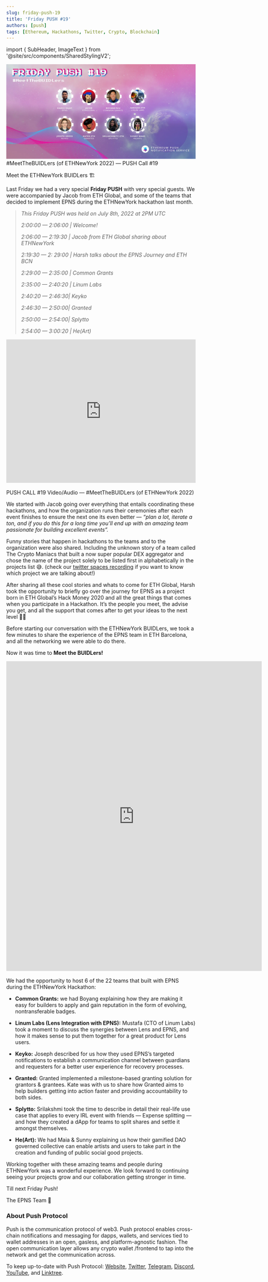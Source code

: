 ```yaml
---
slug: friday-push-19
title: 'Friday PUSH #19'
authors: [push]
tags: [Ethereum, Hackathons, Twitter, Crypto, Blockchain]
---
```

import { SubHeader, ImageText } from '@site/src/components/SharedStylingV2';

![Docusaurus Image](./cover-image.webp)
<ImageText>#MeetTheBUIDLers (of ETHNewYork 2022) — PUSH Call #19</ImageText>

<!--truncate-->

<SubHeader>Meet the ETHNewYork BUIDLers 🏗️</SubHeader>

Last Friday we had a very special <b>Friday PUSH</b> with very special guests. We were accompanied by Jacob from ETH Global, and some of the teams that decided to implement EPNS during the ETHNewYork hackathon last month.

<blockquote><i>
This Friday PUSH was held on July 8th, 2022 at 2PM UTC

2:00:00 — 2:06:00 | Welcome!

2:06:00 — 2:19:30 | Jacob from ETH Global sharing about ETHNewYork

2:19:30 — 2: 29:00 | Harsh talks about the EPNS Journey and ETH BCN

2:29:00 — 2:35:00 | Common Grants

2:35:00 — 2:40:20 | Linum Labs

2:40:20 — 2:46:30| Keyko

2:46:30 — 2:50:00| Granted

2:50:00 — 2:54:00| Splytto

2:54:00 — 3:00:20 | He(Art)
</i></blockquote>

<iframe width="100%" height="382" src="https://www.youtube.com/embed/B0-xoQutqwU" title="Friday PUSH Call 19 - #MeetTheBUIDLers | @ETHGlobal" frameborder="0" allow="accelerometer; autoplay; clipboard-write; encrypted-media; gyroscope; picture-in-picture; web-share" allowfullscreen></iframe>

<ImageText>PUSH CALL #19 Video/Audio — #MeetTheBUIDLers (of ETHNewYork 2022)</ImageText>

We started with Jacob going over everything that entails coordinating these hackathons, and how the organization runs their ceremonies after each event finishes to ensure the next one its even better — <i>“plan a lot, iterate a ton, and if you do this for a long time you’ll end up with an amazing team passionate for building excellent events”.</i>

Funny stories that happen in hackathons to the teams and to the organization were also shared. Including the unknown story of a team called The Crypto Maniacs that built a now super popular DEX aggregator and chose the name of the project solely to be listed first in alphabetically in the projects list 😅. (check our [twitter spaces recording](https://twitter.com/i/spaces/1dRKZlNEAmXJB) if you want to know which project we are talking about!)

After sharing all these cool stories and whats to come for ETH Global, Harsh took the opportunity to briefly go over the journey for EPNS as a project born in ETH Global’s Hack Money 2020 and all the great things that comes when you participate in a Hackathon. It’s the people you meet, the advise you get, and all the support that comes after to get your ideas to the next level 🙏🏼

Before starting our conversation with the ETHNewYork BUIDLers, we took a few minutes to share the experience of the EPNS team in ETH Barcelona, and all the networking we were able to do there.

Now it was time to <b>Meet the BUIDLers!</b>

<iframe src="https://cdn.embedly.com/widgets/media.html?type=text%2Fhtml&amp;key=a19fcc184b9711e1b4764040d3dc5c07&amp;schema=twitter&amp;url=https%3A//twitter.com/epnsproject/status/1541466249825091584&amp;image=https%3A//i.embed.ly/1/image%3Furl%3Dhttps%253A%252F%252Fabs.twimg.com%252Ferrors%252Flogo46x38.png%26key%3Da19fcc184b9711e1b4764040d3dc5c07" allowfullscreen="" frameborder="0" height="825" width="680" title="EPNS | $PUSH on Twitter: &quot;And the #ETHNewYork Hackathon was a blast!💥So many incredible ideas, hackers &amp; submissions for EPNS at @ETHNewYork hackathon. Thanks all for participating 🤗Kudos to @ETHGlobal fam for pulling this off👏So without further ado, check out 8 winning hacks that blew us away!🤯 pic.twitter.com/smPXKzFWE5 / Twitter&quot;" class="ek n fc dx bg" scrolling="no"></iframe>

We had the opportunity to host 6 of the 22 teams that built with EPNS during the ETHNewYork Hackathon:

- <b>Common Grants:</b> we had Boyang explaining how they are making it easy for builders to apply and gain reputation in the form of evolving, nontransferable badges.

- <b>Linum Labs (Lens Integration with EPNS):</b> Mustafa (CTO of Linum Labs) took a moment to discuss the synergies between Lens and EPNS, and how it makes sense to put them together for a great product for Lens users.

- <b>Keyko:</b> Joseph described for us how they used EPNS’s targeted notifications to establish a communication channel between guardians and requesters for a better user experience for recovery processes.

- <b>Granted:</b> Granted implemented a milestone-based granting solution for grantors & grantees. Kate was with us to share how Granted aims to help builders getting into action faster and providing accountability to both sides.

- <b>Splytto:</b> Srilakshmi took the time to describe in detail their real-life use case that applies to every IRL event with friends — Expense splitting — and how they created a dApp for teams to split shares and settle it amongst themselves.

- <b>He(Art):</b> We had Maia & Sunny explaining us how their gamified DAO governed collective can enable artists and users to take part in the creation and funding of public social good projects.

Working together with these amazing teams and people during ETHNewYork was a wonderful experience. We look forward to continuing seeing your projects grow and our collaboration getting stronger in time.

Till next Friday Push!

The EPNS Team 💪

### About Push Protocol

Push is the communication protocol of web3. Push protocol enables cross-chain notifications and messaging for dapps, wallets, and services tied to wallet addresses in an open, gasless, and platform-agnostic fashion. The open communication layer allows any crypto wallet /frontend to tap into the network and get the communication across.

To keep up-to-date with Push Protocol: [Website](https://push.org/), [Twitter](https://twitter.com/pushprotocol), [Telegram](https://t.me/epnsproject), [Discord](https://discord.gg/pushprotocol), [YouTube](https://www.youtube.com/c/EthereumPushNotificationService), and [Linktree](https://linktr.ee/pushprotocol).